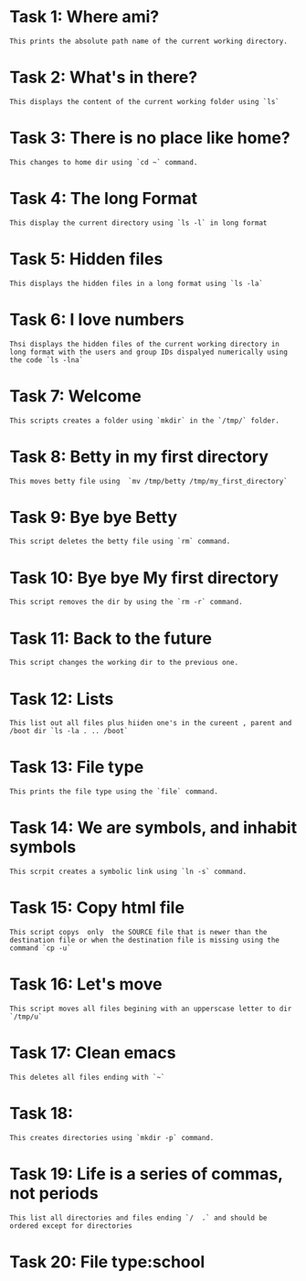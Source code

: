 # Task 1: Where ami? 
	This prints the absolute path name of the current working directory.

# Task 2: What's in there?
	This displays the content of the current working folder using `ls`

# Task 3: There is no place like home?
	This changes to home dir using `cd ~` command.

# Task 4: The long Format
	This display the current directory using `ls -l` in long format

# Task 5: Hidden files
	This displays the hidden files in a long format using `ls -la`

# Task 6: I love numbers
	Thsi displays the hidden files of the current working directory in long format with the users and group IDs dispalyed numerically using the code `ls -lna`	

# Task 7: Welcome
	This scripts creates a folder using `mkdir` in the `/tmp/` folder.

# Task 8: Betty in my first directory
	This moves betty file using  `mv /tmp/betty /tmp/my_first_directory`

# Task 9: Bye bye Betty
	This script deletes the betty file using `rm` command.

# Task 10: Bye bye My first directory
	This script removes the dir by using the `rm -r` command.

# Task 11: Back to the future 
	This script changes the working dir to the previous one.

# Task 12: Lists
	This list out all files plus hiiden one's in the cureent , parent and /boot dir `ls -la . .. /boot`

# Task 13: File type
	This prints the file type using the `file` command.

# Task 14: We are symbols, and inhabit symbols
	This scrpit creates a symbolic link using `ln -s` command.

# Task 15: Copy html file
	This script copys  only  the SOURCE file that is newer than the  destination file or when the destination file is missing using the command `cp -u`

# Task 16: Let's move
	This script moves all files begining with an upperscase letter to dir `/tmp/u`

# Task 17: Clean emacs
	This deletes all files ending with `~`

# Task 18: 
	This creates directories using `mkdir -p` command.

# Task 19: Life is a series of commas, not periods
	This list all directories and files ending `/  .` and should be ordered except for directories

# Task 20: File type:school




	 			
